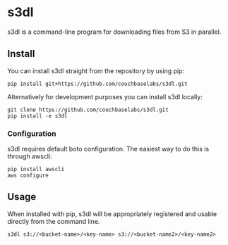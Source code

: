 # s3dl
s3dl is a command-line program for downloading files from S3 in parallel.

## Install
You can install s3dl straight from the repository by using pip:

    pip install git+https://github.com/couchbaselabs/s3dl.git

Alternatively for development purposes you can install s3dl locally:

    git clone https://github.com/couchbaselabs/s3dl.git
    pip install -e s3dl

### Configuration
s3dl requires default boto configuration. The easiest way to do this is through
awscli:

    pip install awscli
    aws configure

## Usage

When installed with pip, s3dl will be appropriately registered and usable
directly from the command line.

    s3dl s3://<bucket-name>/<key-name> s3://<bucket-name2>/<key-name2>